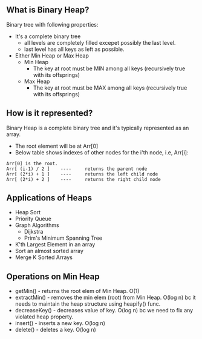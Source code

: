 
## What is Binary Heap?
Binary tree with following properties: 
- It's a complete binary tree 
  + all levels are completely filled excepet possibly the last level. 
  + last level has all keys as left as possible. 
- Either Min Heap or Max Heap 
  + Min Heap 
    * The key at root must be MIN among all keys (recursively true with its offsprings)
  + Max Heap 
    * The key at root must be MAX among all keys (recursively true with its offsprings)

## How is it represented? 
Binary Heap is a complete binary tree and it's typically represented as an array. 
- The root element will be at Arr[0] 
- Below table shows indexes of other nodes for the i'th node, i.e, Arr[i]: 
```
Arr[0] is the root.
Arr[ (i-1) / 2 ]    ----     returns the parent node  
Arr[ (2*i) + 1 ]    ----     returns the left child node
Arr[ (2*i) + 2 ]    ----     returns the right child node
```

## Applications of Heaps 
- Heap Sort
- Priority Queue 
- Graph Algorithms 
  + Dijkstra 
  + Prim's Minimum Spanning Tree 
- K'th Largest Element in an array 
- Sort an almost sorted array 
- Merge K Sorted Arrays 

## Operations on Min Heap 
- getMin() - returns the root elem of Min Heap. O(1)
- extractMin() - removes the min elem (root) from Min Heap. O(log n) bc it needs to maintain the heap structure using heapify() func. 
- decreaseKey() - decreases value of key. O(log n) bc we need to fix any violated heap property. 
- insert() - inserts a new key. O(log n) 
- delete() - deletes a key. O(log n)
